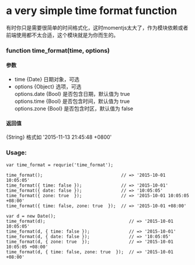
# a very simple time format function
  有时你只是需要很简单的时间格式化，这时momentjs太大了，作为模块依赖或者前端使用都不太合适，这个模块就是为你而生的。


### function time_format(time, options)

#### 参数

* time         {Date}   日期对象，可选
* options      {Object} 选项，可选<br>
  options.date {Bool}   是否包含日期，默认值为 true<br>
  options.time {Bool}   是否包含时间，默认值为 true<br>
  options.zone {Bool}   是否包含时区，默认值为 false<br>


#### 返回值 
 {String} 格式如 '2015-11-13 21:45:48 +0800'


### Usage:
```
var time_format = requrie('time_format');

time_format();                              // => '2015-10-01 10:05:05'
time_format({ time: false });               // => '2015-10-01'
time_format({ date: false });               // => '10:05:05'
time_format({ zone: true  });               // => '2015-10-01 10:05:05 +08:00'
time_format({ time: false, zone: true  });  // => '2015-10-01 +08:00'

var d = new Date();
time_format(d);                                // => '2015-10-01 10:05:05'
time_format(d, { time: false });               // => '2015-10-01'
time_format(d, { date: false });               // => '10:05:05'
time_format(d, { zone: true  });               // => '2015-10-01 10:05:05 +08:00'
time_format(d, { time: false, zone: true  });  // => '2015-10-01 +08:00'

```
